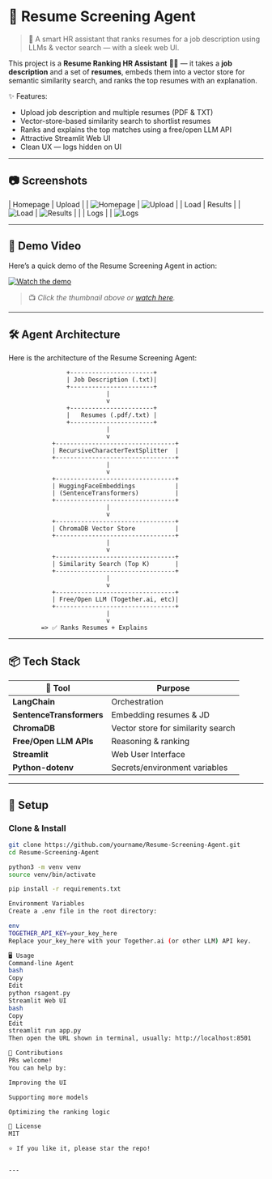 # 📄 Resume Screening Agent

> 🚀 A smart HR assistant that ranks resumes for a job description using LLMs & vector search — with a sleek web UI.

This project is a **Resume Ranking HR Assistant** 🧑‍💼 — it takes a **job description** and a set of **resumes**, embeds them into a vector store for semantic similarity search, and ranks the top resumes with an explanation.

✨ Features:
- Upload job description and multiple resumes (PDF & TXT)
- Vector-store-based similarity search to shortlist resumes
- Ranks and explains the top matches using a free/open LLM API
- Attractive Streamlit Web UI
- Clean UX — logs hidden on UI

---

## 📷 Screenshots

| Homepage | Upload |
| ![Homepage](screenshots/homepage.png) | ![Upload](screenshots/upload.png) | 
| Load | Results |
| ![Load](screenshots/loading.png) | ![Results](screenshots/Result.png) | | 
| Logs |
| ![Logs](screenshots/Logs.png)

---

## 🎥 Demo Video

Here’s a quick demo of the Resume Screening Agent in action:  

[![Watch the demo](https://img.youtube.com/vi/IEBO5puya80/0.jpg)](https://youtu.be/IEBO5puya80)  

> 📺 *Click the thumbnail above or [watch here]([https://www.youtube.com/watch?v=your-video-id-here](https://www.youtube.com/watch?v=IEBO5puya80)).*

---

## 🛠️ Agent Architecture

Here is the architecture of the Resume Screening Agent:

                    +-----------------------+
                    | Job Description (.txt)|
                    +-----------------------+
                               |
                               v
                    +-----------------------+
                    |   Resumes (.pdf/.txt) |
                    +-----------------------+
                               |
                               v
                +---------------------------------+
                | RecursiveCharacterTextSplitter  |
                +---------------------------------+
                               |
                               v
                +---------------------------------+
                | HuggingFaceEmbeddings           |
                | (SentenceTransformers)          |
                +---------------------------------+
                               |
                               v
                +---------------------------------+
                | ChromaDB Vector Store           |
                +---------------------------------+
                               |
                               v
                +---------------------------------+
                | Similarity Search (Top K)       |
                +---------------------------------+
                               |
                               v
                +---------------------------------+
                | Free/Open LLM (Together.ai, etc)|
                +---------------------------------+
                               |
                               v
             => ✅ Ranks Resumes + Explains


---

## 📦 Tech Stack

| 🧰 Tool                    | Purpose                                |
|-----------------------------|----------------------------------------|
| **LangChain**              | Orchestration                         |
| **SentenceTransformers**   | Embedding resumes & JD                |
| **ChromaDB**               | Vector store for similarity search    |
| **Free/Open LLM APIs**     | Reasoning & ranking                   |
| **Streamlit**              | Web User Interface                    |
| **Python-dotenv**          | Secrets/environment variables         |

---

## 🚀 Setup

### Clone & Install
```bash
git clone https://github.com/yourname/Resume-Screening-Agent.git
cd Resume-Screening-Agent

python3 -m venv venv
source venv/bin/activate

pip install -r requirements.txt

Environment Variables
Create a .env file in the root directory:

env
TOGETHER_API_KEY=your_key_here
Replace your_key_here with your Together.ai (or other LLM) API key.

🖥️ Usage
Command-line Agent
bash
Copy
Edit
python rsagent.py
Streamlit Web UI
bash
Copy
Edit
streamlit run app.py
Then open the URL shown in terminal, usually: http://localhost:8501

🤝 Contributions
PRs welcome!
You can help by:

Improving the UI

Supporting more models

Optimizing the ranking logic

📄 License
MIT

⭐ If you like it, please star the repo!


---  
